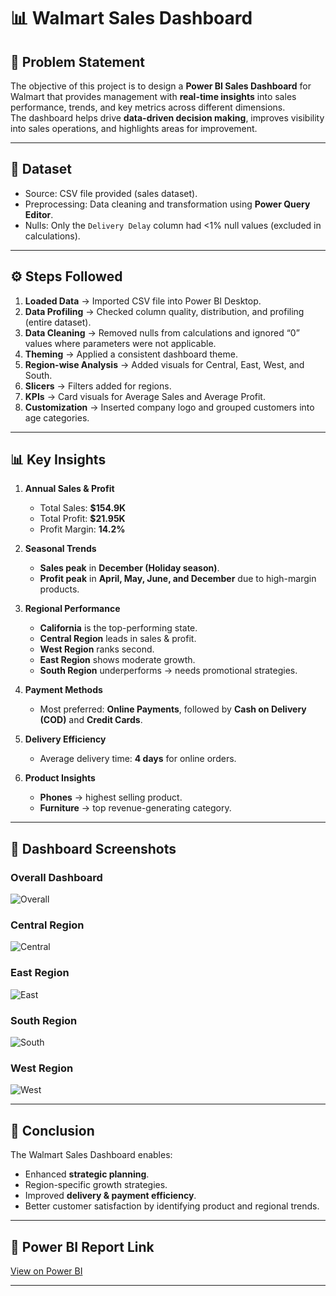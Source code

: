 # 📊 Walmart Sales Dashboard  

## 📝 Problem Statement  
The objective of this project is to design a **Power BI Sales Dashboard** for Walmart that provides management with **real-time insights** into sales performance, trends, and key metrics across different dimensions.  
The dashboard helps drive **data-driven decision making**, improves visibility into sales operations, and highlights areas for improvement.  

---

## 📂 Dataset  
- Source: CSV file provided (sales dataset).  
- Preprocessing: Data cleaning and transformation using **Power Query Editor**.  
- Nulls: Only the `Delivery Delay` column had <1% null values (excluded in calculations).  

---

## ⚙️ Steps Followed  

1. **Loaded Data** → Imported CSV file into Power BI Desktop.  
2. **Data Profiling** → Checked column quality, distribution, and profiling (entire dataset).  
3. **Data Cleaning** → Removed nulls from calculations and ignored “0” values where parameters were not applicable.  
4. **Theming** → Applied a consistent dashboard theme.  
5. **Region-wise Analysis** → Added visuals for Central, East, West, and South.  
6. **Slicers** → Filters added for regions.  
7. **KPIs** → Card visuals for Average Sales and Average Profit.  
8. **Customization** → Inserted company logo and grouped customers into age categories.  

---

## 📊 Key Insights  

1. **Annual Sales & Profit**  
   - Total Sales: **$154.9K**  
   - Total Profit: **$21.95K**  
   - Profit Margin: **14.2%**  

2. **Seasonal Trends**  
   - **Sales peak** in **December (Holiday season)**.  
   - **Profit peak** in **April, May, June, and December** due to high-margin products.  

3. **Regional Performance**  
   - **California** is the top-performing state.  
   - **Central Region** leads in sales & profit.  
   - **West Region** ranks second.  
   - **East Region** shows moderate growth.  
   - **South Region** underperforms → needs promotional strategies.  

4. **Payment Methods**  
   - Most preferred: **Online Payments**, followed by **Cash on Delivery (COD)** and **Credit Cards**.  

5. **Delivery Efficiency**  
   - Average delivery time: **4 days** for online orders.  

6. **Product Insights**  
   - **Phones** → highest selling product.  
   - **Furniture** → top revenue-generating category.  

---

## 📸 Dashboard Screenshots  

### Overall Dashboard  
![Overall](https://raw.githubusercontent.com/Krishnanu-nag/Walmart_Sales_Dashboard/main/All.png)  

### Central Region  
![Central](https://raw.githubusercontent.com/Krishnanu-nag/Walmart_Sales_Dashboard/main/Central.png)  

### East Region  
![East](https://raw.githubusercontent.com/Krishnanu-nag/Walmart_Sales_Dashboard/main/East.png)  

### South Region  
![South](https://raw.githubusercontent.com/Krishnanu-nag/Walmart_Sales_Dashboard/main/South.png)  

### West Region  
![West](https://raw.githubusercontent.com/Krishnanu-nag/Walmart_Sales_Dashboard/main/West.png)  

---

## 🚀 Conclusion  
The Walmart Sales Dashboard enables:  
- Enhanced **strategic planning**.  
- Region-specific growth strategies.  
- Improved **delivery & payment efficiency**.  
- Better customer satisfaction by identifying product and regional trends.  

---

## 🔗 Power BI Report Link  
[View on Power BI](https://app.powerbi.com/)  

---
